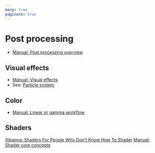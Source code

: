 ```yaml
---
marp: true
paginate: true
---
```

<!-- headingDivider: 3 -->
<!-- class: default -->

# Post processing

* [Manual: Post processing overview](https://docs.unity3d.com/Manual/PostProcessingOverview.html)


## Visual effects

* [Manual: Visual effects](https://docs.unity3d.com/Manual/visual-effects.html)
* See: [Particle system](particle-system.md)
## Color

* [Manual: Linear or gamma workflow](https://docs.unity3d.com/Manual/LinearRendering-LinearOrGammaWorkflow.html)

## Shaders

[Xibanya: Shaders For People Who Don't Know How To Shader](https://github.com/Xibanya/ShaderTutorials)
[Manual: Shader core concepts](https://docs.unity3d.com/Manual/ShadersOverview.html)